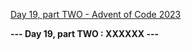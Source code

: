 [Day 19, part TWO - Advent of Code 2023](https://adventofcode.com/2023/day/19)

**--- Day 19, part TWO : XXXXXX ---**


